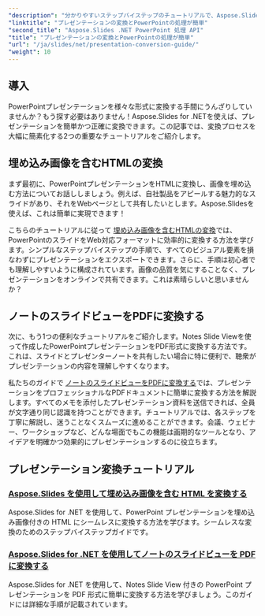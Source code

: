 ```yaml
---
"description": "分かりやすいステップバイステップのチュートリアルで、Aspose.Slides for .NET を使用して PowerPoint プレゼンテーションを簡単に変換する方法を学びます。"
"linktitle": "プレゼンテーションの変換とPowerPointの処理が簡単"
"second_title": "Aspose.Slides .NET PowerPoint 処理 API"
"title": "プレゼンテーションの変換とPowerPointの処理が簡単"
"url": "/ja/slides/net/presentation-conversion-guide/"
"weight": 10
---
```


## 導入

PowerPointプレゼンテーションを様々な形式に変換する手間にうんざりしていませんか？もう探す必要はありません！Aspose.Slides for .NETを使えば、プレゼンテーションを簡単かつ正確に変換できます。この記事では、変換プロセスを大幅に簡素化する2つの重要なチュートリアルをご紹介します。

## 埋め込み画像を含むHTMLの変換

まず最初に、PowerPointプレゼンテーションをHTMLに変換し、画像を埋め込む方法についてお話ししましょう。例えば、自社製品をアピールする魅力的なスライドがあり、それをWebページとして共有したいとします。Aspose.Slidesを使えば、これは簡単に実現できます！ 

こちらのチュートリアルに従って [埋め込み画像を含むHTMLの変換](./converting-html-with-embedded-images/)では、PowerPointのスライドをWeb対応フォーマットに効率的に変換する方法を学びます。シンプルなステップバイステップの手順で、すべてのビジュアル要素を損なわずにプレゼンテーションをエクスポートできます。さらに、手順は初心者でも理解しやすいように構成されています。画像の品質を気にすることなく、プレゼンテーションをオンラインで共有できます。これは素晴らしいと思いませんか？

## ノートのスライドビューをPDFに変換する

次に、もう1つの便利なチュートリアルをご紹介します。Notes Slide Viewを使って作成したPowerPointプレゼンテーションをPDF形式に変換する方法です。これは、スライドとプレゼンターノートを共有したい場合に特に便利で、聴衆がプレゼンテーションの内容を理解しやすくなります。 

私たちのガイドで [ノートのスライドビューをPDFに変換する](./converting-notes-slide-view-to-pdf/)では、プレゼンテーションをプロフェッショナルなPDFドキュメントに簡単に変換する方法を解説します。すべてのメモを添付したプレゼンテーション資料を送信できれば、全員が文字通り同じ認識を持つことができます。チュートリアルでは、各ステップを丁寧に解説し、迷うことなくスムーズに進めることができます。会議、ウェビナー、ワークショップなど、どんな場面でもこの機能は画期的なツールとなり、アイデアを明確かつ効果的にプレゼンテーションするのに役立ちます。

## プレゼンテーション変換チュートリアル
### [Aspose.Slides を使用して埋め込み画像を含む HTML を変換する](./converting-html-with-embedded-images/)
Aspose.Slides for .NET を使用して、PowerPoint プレゼンテーションを埋め込み画像付きの HTML にシームレスに変換する方法を学びます。シームレスな変換のためのステップバイステップガイドです。
### [Aspose.Slides for .NET を使用してノートのスライドビューを PDF に変換する](./converting-notes-slide-view-to-pdf/)
Aspose.Slides for .NET を使用して、Notes Slide View 付きの PowerPoint プレゼンテーションを PDF 形式に簡単に変換する方法を学びましょう。このガイドには詳細な手順が記載されています。